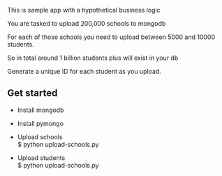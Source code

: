 This is sample app with a hypothetical business logic  <br/>

You are tasked to upload 200,000 schools to mongodb <br/>

For each of those schools you need to upload between 5000 and 10000 students. <br/>

So in total around 1 billion students plus will exist in your db

Generate a unique ID for each student as you upload.

## Get started
- Install mongodb <br/>
- Install pymongo <br/>
- Upload schools <br/>
	$ python upload-schools.py

- Upload students <br/>
	$ python upload-schools.py
